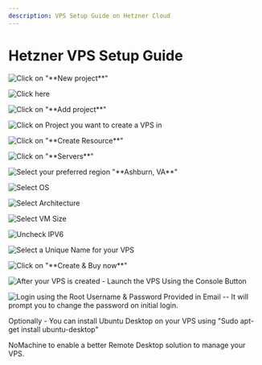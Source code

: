 ```yaml
---
description: VPS Setup Guide on Hetzner Cloud
---
```


# Hetzner VPS Setup Guide

![Click on "\*\*New project\*\*"](<.gitbook/assets/0 (1).png>)

![Click here](<.gitbook/assets/1 (1).png>)

![Click on "\*\*Add project\*\*"](<.gitbook/assets/2 (1).png>)

![Click on  Project you want to create a VPS in](<.gitbook/assets/3 (1).png>)

![Click on "\*\*Create Resource\*\*"](<.gitbook/assets/4 (1).png>)

![Click on "\*\*Servers\*\*"](<.gitbook/assets/5 (1).png>)

![Select your preferred region "\*\*Ashburn, VA\*\*"](<.gitbook/assets/6 (1).png>)

![Select OS](<.gitbook/assets/7 (1).png>)

![Select Architecture](<.gitbook/assets/8 (1).png>)

![Select VM Size](<.gitbook/assets/9 (1).png>)

![Uncheck IPV6](<.gitbook/assets/10 (1).png>)

![Select a Unique Name for your VPS](<.gitbook/assets/11 (1).png>)

![Click on "\*\*Create & Buy now\*\*"](<.gitbook/assets/12 (1).png>)

![After your VPS is created - Launch the VPS Using the Console Button](<.gitbook/assets/13 (1).png>)

![Login using the Root Username & Password Provided in Email -- It will prompt you to change the password on initial login.](<.gitbook/assets/14 (1).png>)

Optionally - You can install Ubuntu Desktop on your VPS using "Sudo apt-get install ubuntu-desktop"

NoMachine to enable a better Remote Desktop solution to manage your VPS.



